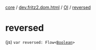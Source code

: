 [core](../../index.md) / [dev.fritz2.dom.html](../index.md) / [Ol](index.md) / [reversed](./reversed.md)

# reversed

(js) `var reversed: Flow<`[`Boolean`](https://kotlinlang.org/api/latest/jvm/stdlib/kotlin/-boolean/index.html)`>`